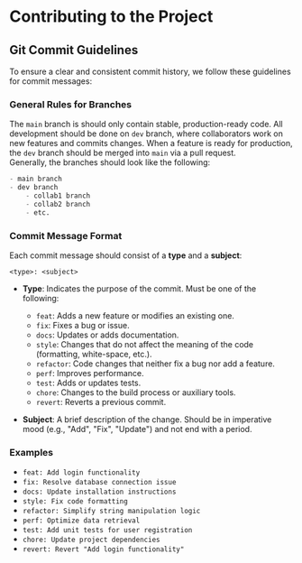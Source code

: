 # Contributing to the Project 
## Git Commit Guidelines

To ensure a clear and consistent commit history, we follow these guidelines for commit messages:

### General Rules for Branches
The `main` branch is should only contain stable, production-ready code. All development should be done on `dev` branch, where collaborators work on new features and commits changes. When a feature is ready for production, the `dev` branch should be merged into `main` via a pull request.  
Generally, the branches should look like the following:

```python 
- main branch
- dev branch
    - collab1 branch
    - collab2 branch
    - etc.
```

### Commit Message Format

Each commit message should consist of a **type** and a **subject**:

```
<type>: <subject>
```

- **Type**: Indicates the purpose of the commit. Must be one of the following:
  - `feat`: Adds a new feature or modifies an existing one.
  - `fix`: Fixes a bug or issue.
  - `docs`: Updates or adds documentation.
  - `style`: Changes that do not affect the meaning of the code (formatting, white-space, etc.).
  - `refactor`: Code changes that neither fix a bug nor add a feature.
  - `perf`: Improves performance.
  - `test`: Adds or updates tests.
  - `chore`: Changes to the build process or auxiliary tools.
  - `revert`: Reverts a previous commit.

- **Subject**: A brief description of the change. Should be in imperative mood (e.g., "Add", "Fix", "Update") and not end with a period.

### Examples

- `feat: Add login functionality`
- `fix: Resolve database connection issue`
- `docs: Update installation instructions`
- `style: Fix code formatting`
- `refactor: Simplify string manipulation logic`
- `perf: Optimize data retrieval`
- `test: Add unit tests for user registration`
- `chore: Update project dependencies`
- `revert: Revert "Add login functionality"`
